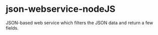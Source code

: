 # json-webservice-nodeJS

JSON-based web service which filters the JSON data and return a few fields.
